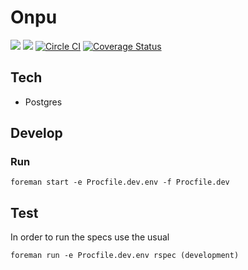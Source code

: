 # Onpu

![](https://img.shields.io/badge/Ruby-2.3.1-green.svg)
![](https://img.shields.io/badge/Rails-5.0.0.1-green.svg)
[![Circle CI](https://circleci.com/gh/ahtung/onpu/tree/master.svg?style=shield&circle-token=395a9cc061c0ca14015d4da44de6e3f25561e373)](https://circleci.com/gh/ahtung/onpu/tree/master)
[![Coverage Status](https://coveralls.io/repos/github/ahtung/onpu/badge.svg?branch=master&t=tNbv72)](https://coveralls.io/github/ahtung/onpu?branch=master)

## Tech

- Postgres

## Develop

### Run

    foreman start -e Procfile.dev.env -f Procfile.dev

## Test

In order to run the specs use the usual

    foreman run -e Procfile.dev.env rspec (development)
